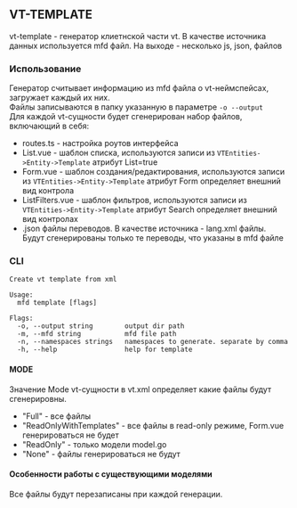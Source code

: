 ## VT-TEMPLATE

vt-template - генератор клиетнской части vt. В качестве источника данных используется mfd файл. На выходе - несколько js, json, файлов

### Использование

Генератор считывает информацию из mfd файла о vt-неймспейсах, загружает каждый их них.     
Файлы записываются в папку указанную в параметре `-o --output`  
Для каждой vt-сущности будет сгенерирован набор файлов, включающий в себя:  
- routes.ts - настройка роутов интерфейса  
- List.vue - шаблон списка, используются записи из `VTEntities->Entity->Template` атрибут List=true
- Form.vue - шаблон создания/редактирования, используются записи из `VTEntities->Entity->Template` атрибут Form определяет внешний вид контрола
- ListFilters.vue - шаблон фильтров, используются записи из `VTEntities->Entity->Template` атрибут Search определяет внешний вид контролаx
- .json файлы переводов. В качестве источника - lang.xml файлы. Будут сгенерированы только те переводы, что указаны в mfd файле
                                                                      
### CLI

```
Create vt template from xml

Usage:
  mfd template [flags]

Flags:
  -o, --output string        output dir path
  -m, --mfd string           mfd file path
  -n, --namespaces strings   namespaces to generate. separate by comma
  -h, --help                 help for template

```

#### MODE

Значение Mode vt-сущности в vt.xml определяет какие файлы будут сгенерировны.
- "Full" - все файлы
- "ReadOnlyWithTemplates" - все файлы в read-only режиме, Form.vue генерироваться не будет
- "ReadOnly" - только модели model.go
- "None" -  файлы генерироваться не будут

#### Особенности работы с существующими моделями

Все файлы будут перезаписаны при каждой генерации.
